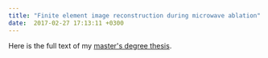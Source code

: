 ```yaml
---
title: "Finite element image reconstruction during microwave ablation"
date:  2017-02-27 17:13:11 +0300
---
```


Here is the full text of my [master's degree thesis](https://kkatrio.github.io/thesis_Katrioplas.pdf).
